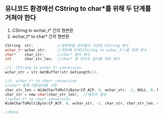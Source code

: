 ## 유니코드 환경에선 CString to char*를 위해 두 단계를 거쳐야 한다 
1. CString to wchar_t* 간의 형변환  
2. wchar_t* to char* 간의 형변환  
```c
CString  str;           //형변환할 문자열이 저장된 CString 변수
wchar_t* wchar_str;     //첫번째 단계(CString to wchar_t*)를 위한 변수
char*    char_str;      //char* 형의 변수
int      char_str_len;  //char* 형 변수의 길이를 위한 변수

//1. CString to wchar_t* conversion
wchar_str = str.GetBuffer(str.GetLength());

//2. wchar_t* to char* conversion
//char* 형에 대한길이를 구함
char_str_len = WideCharToMultiByte(CP_ACP, 0, wchar_str, -1, NULL, 0, NULL, NULL);
char_str = new char[char_str_len];  //메모리 할당
//wchar_t* to char* conversion
WideCharToMultiByte(CP_ACP, 0, wchar_str, -1, char_str, char_str_len, 0,0);  

//Done.
```

